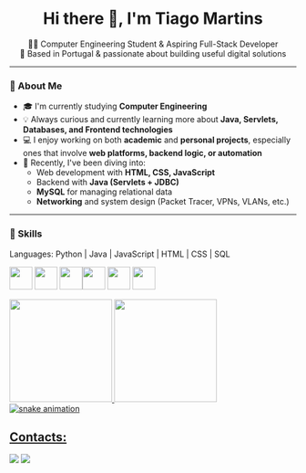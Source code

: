 <h1 align="center">Hi there 👋, I'm Tiago Martins</h1>

<p align="center">
  👨‍💻 Computer Engineering Student & Aspiring Full-Stack Developer <br/>
  📍 Based in Portugal & passionate about building useful digital solutions
</p>

---

### 🚀 About Me

- 🎓 I'm currently studying **Computer Engineering**  
- 💡 Always curious and currently learning more about **Java, Servlets, Databases, and Frontend technologies**
- 💻 I enjoy working on both **academic** and **personal projects**, especially ones that involve **web platforms, backend logic, or automation**
- 🌱 Recently, I've been diving into:
  - Web development with **HTML, CSS, JavaScript**
  - Backend with **Java (Servlets + JDBC)**
  - **MySQL** for managing relational data
  - **Networking** and system design (Packet Tracer, VPNs, VLANs, etc.)

---

### 🧠 Skills

Languages: Python | Java | JavaScript | HTML | CSS | SQL

<img src="https://cdn.jsdelivr.net/gh/devicons/devicon@latest/icons/python/python-original.svg" width="40" height="40"/>  <img src="https://cdn.jsdelivr.net/gh/devicons/devicon@latest/icons/java/java-original.svg" width="40" height="40"/> <img src="https://cdn.jsdelivr.net/gh/devicons/devicon@latest/icons/javascript/javascript-original.svg" width="40" height="40"/><img src="https://cdn.jsdelivr.net/gh/devicons/devicon@latest/icons/html5/html5-original.svg" width="40" height="40" />       <img src="https://cdn.jsdelivr.net/gh/devicons/devicon@latest/icons/css3/css3-original.svg" width="40" height="40" /> 
            <img src="https://cdn.jsdelivr.net/gh/devicons/devicon@latest/icons/mysql/mysql-original-wordmark.svg" width="40" height="40"  />


<div>
<a href="https://github.com/TmartinsA224k">
<img loading="lazy" height="180em" src="https://github-readme-stats.vercel.app/api/top-langs/?username=TmartinsA224k&layout=compact&langs_count=7&theme=dracula"/>
<img loading="lazy" height="180em" src="https://github-readme-stats.vercel.app/api?username=TmartinsA224k&show_icons=true&theme=dracula&include_all_commits=true&count_private=true"/>
</div>

<picture>
  <source media="(prefers-color-scheme: dark)" srcset="https://raw.githubusercontent.com/TmartinsA224k/TmartinsA224k/output/github-contribution-grid-snake-dark.svg" />
  <source media="(prefers-color-scheme: light)" srcset="https://raw.githubusercontent.com/TmartinsA224k/TmartinsA224k/output/github-contribution-grid-snake.svg" />
  <img alt="snake animation" src="https://raw.githubusercontent.com/TmartinsA224k/TmartinsA224k/output/github-contribution-grid-snake.svg" />
</picture>


          
          
          
## Contacts: 
<div>
<a href="https://www.instagram.com/_m.tiago_24?igsh=MXExdGFyNGdwYW41cg==" target="_blank"><img loading="lazy" src="https://img.shields.io/badge/-Instagram-%23E4405F?style=for-the-badge&logo=instagram&logoColor=white" target="_blank"></a>
<a href="https://www.linkedin.com/in/tiago-marques-martins/" target="_blank"><img loading="lazy" src="https://img.shields.io/badge/-LinkedIn-%230077B5?style=for-the-badge&logo=linkedin&logoColor=white" target="_blank"></a>   
</div>

